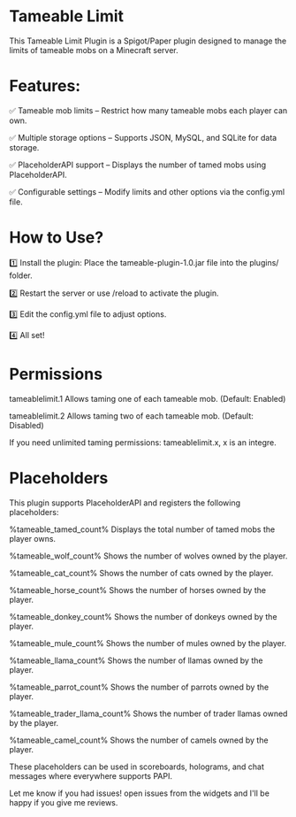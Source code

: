 # Tameable Limit
This Tameable Limit Plugin is a Spigot/Paper plugin designed to manage the limits of tameable mobs on a Minecraft server.​

# Features:
✅ Tameable mob limits – Restrict how many tameable mobs each player can own.

✅ Multiple storage options – Supports JSON, MySQL, and SQLite for data storage.

✅ PlaceholderAPI support – Displays the number of tamed mobs using PlaceholderAPI.

✅ Configurable settings – Modify limits and other options via the config.yml file.

# How to Use?
1️⃣ Install the plugin: Place the tameable-plugin-1.0.jar file into the plugins/ folder.

2️⃣ Restart the server or use /reload to activate the plugin.

3️⃣ Edit the config.yml file to adjust options.

4️⃣ All set!

# Permissions
tameablelimit.1 Allows taming one of each tameable mob. (Default: Enabled)

tameablelimit.2 Allows taming two of each tameable mob. (Default: Disabled)

If you need unlimited taming permissions: tameablelimit.x, x is an integre.

# Placeholders
This plugin supports PlaceholderAPI and registers the following placeholders:

%tameable_tamed_count% Displays the total number of tamed mobs the player owns.

%tameable_wolf_count% Shows the number of wolves owned by the player.

%tameable_cat_count% Shows the number of cats owned by the player.

%tameable_horse_count% Shows the number of horses owned by the player.

%tameable_donkey_count% Shows the number of donkeys owned by the player.

%tameable_mule_count% Shows the number of mules owned by the player.

%tameable_llama_count% Shows the number of llamas owned by the player.

%tameable_parrot_count% Shows the number of parrots owned by the player.

%tameable_trader_llama_count% Shows the number of trader llamas owned by the player.

%tameable_camel_count% Shows the number of camels owned by the player.

These placeholders can be used in scoreboards, holograms, and chat messages where everywhere supports PAPI.


Let me know if you had issues! open issues from the widgets
and I'll be happy if you give me reviews.
